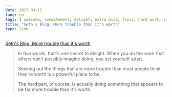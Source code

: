 ```yaml
---
date: 2015-03-12
lang: en
tags: [ awesome, commitement, delight, extra mile, focus, hard work, success ]
title: "Seth's Blog: More trouble than it's worth"
type: link
---
```


[Seth's Blog: More trouble than it's
worth](http://sethgodin.typepad.com/seths_blog/2015/03/more-trouble-than-its-worth.html)

> In five words, that's one secret to delight. When you do the work that
> others can't possibly imagine doing, you set yourself apart.
>
> Seeking out the things that are more trouble than most people think
> they're worth is a powerful place to be.
>
> The hard part, of course, is actually doing something that appears to
> be far more trouble than it's worth.

